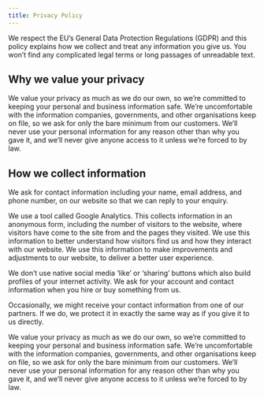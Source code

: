 ```yaml
---
title: Privacy Policy
---
```


<p class="text-intro">We respect the EU’s General Data Protection Regulations (GDPR) and this policy explains how we collect and treat any information you give us. You won’t find any complicated legal terms or long passages of unreadable text.</p>

## Why we value your privacy

We value your privacy as much as we do our own, so we’re committed to keeping your personal and business information safe. We’re uncomfortable with the information companies, governments, and other organisations keep on file, so we ask for only the bare minimum from our customers. We’ll never use your personal information for any reason other than why you gave it, and we’ll never give anyone access to it unless we’re forced to by law.

## How we collect information

We ask for contact information including your name, email address, and phone number, on our website so that we can reply to your enquiry.

We use a tool called Google Analytics. This collects information in an anonymous form, including the number of visitors to the website, where visitors have come to the site from and the pages they visited. We use this information to better understand how visitors find us and how they interact with our website. We use this information to make improvements and adjustments to our website, to deliver a better user experience.

We don’t use native social media ‘like’ or ‘sharing’ buttons which also build profiles of your internet activity. We ask for your account and contact information when you hire or buy something from us.

Occasionally, we might receive your contact information from one of our partners. If we do, we protect it in exactly the same way as if you give it to us directly.

<p class="small mt-1">We value your privacy as much as we do our own, so we’re committed to keeping your personal and business information safe. We’re uncomfortable with the information companies, governments, and other organisations keep on file, so we ask for only the bare minimum from our customers. We’ll never use your personal information for any reason other than why you gave it, and we’ll never give anyone access to it unless we’re forced to by law.</p>
